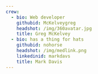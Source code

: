 ```yaml
---
crew:
  - bio: Web developer
    githubid: McKelveygreg
    headshot: /img/360avatar.jpg
    title: Greg McKelvey
  - bio: has a thing for hats
    githubid: nohorse
    headshot: /img/medlink.png
    linkedinid: markdavs
    title: Mark Davis
---
```


